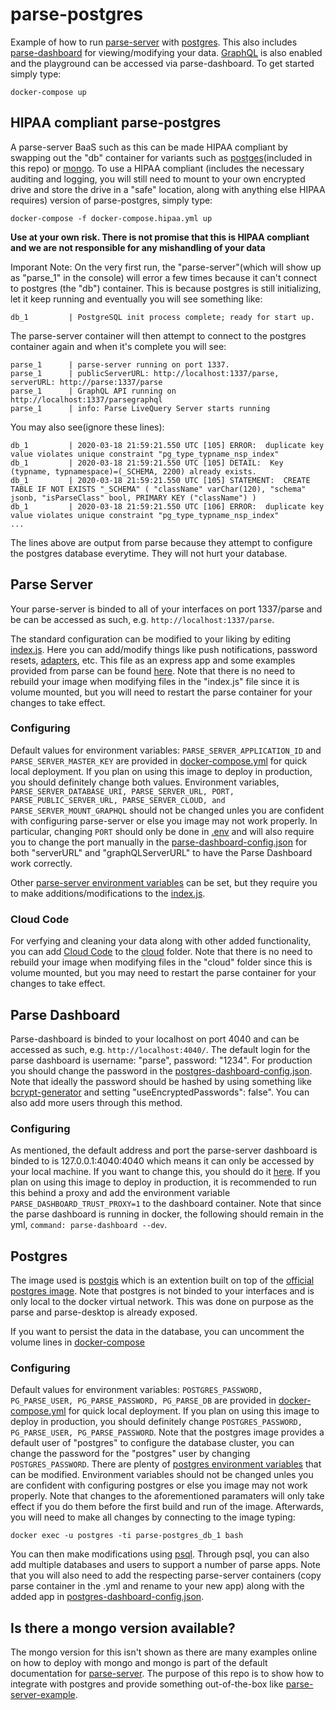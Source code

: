 # parse-postgres

Example of how to run [parse-server](https://github.com/parse-community/parse-server) with [postgres](https://www.postgresql.org). This also includes [parse-dashboard](https://github.com/parse-community/parse-dashboard) for viewing/modifying your data. [GraphQL](https://graphql.org) is also enabled and the playground can be accessed via parse-dashboard. To get started simply type:

```docker-compose up```

## HIPAA compliant parse-postgres
A parse-server BaaS such as this can be made HIPAA compliant by swapping out the "db" container for variants such as [postges](https://github.com/netreconlab/parse-postgres/blob/master/docker-compose.hipaa.yml)(included in this repo) or [mongo](https://github.com/netreconlab/hipaa_mongodb). To use a HIPAA compliant (includes the necessary auditing and logging, you will still need to mount to your own encrypted drive and store the drive in a "safe" location, along with anything else HIPAA requires) version of parse-postgres, simply type:

```docker-compose -f docker-compose.hipaa.yml up```

**Use at your own risk. There is not promise that this is HIPAA compliant and we are not responsible for any mishandling of your data**


Imporant Note: On the very first run, the "parse-server"(which will show up as "parse_1" in the console) will error a few times because it can't connect to postgres (the "db") container. This is because postgres is still initializing, let it keep running and eventually you will see something like:

```db_1         | PostgreSQL init process complete; ready for start up.```

The parse-server container will then attempt to connect to the postgres container again and when it's complete you will see: 

```
parse_1      | parse-server running on port 1337.
parse_1      | publicServerURL: http://localhost:1337/parse, serverURL: http://parse:1337/parse
parse_1      | GraphQL API running on http://localhost:1337/parsegraphql
parse_1      | info: Parse LiveQuery Server starts running
```
You may also see(ignore these lines): 

```
db_1         | 2020-03-18 21:59:21.550 UTC [105] ERROR:  duplicate key value violates unique constraint "pg_type_typname_nsp_index"
db_1         | 2020-03-18 21:59:21.550 UTC [105] DETAIL:  Key (typname, typnamespace)=(_SCHEMA, 2200) already exists.
db_1         | 2020-03-18 21:59:21.550 UTC [105] STATEMENT:  CREATE TABLE IF NOT EXISTS "_SCHEMA" ( "className" varChar(120), "schema" jsonb, "isParseClass" bool, PRIMARY KEY ("className") )
db_1         | 2020-03-18 21:59:21.550 UTC [106] ERROR:  duplicate key value violates unique constraint "pg_type_typname_nsp_index"
...
```

The lines above are output from parse because they attempt to configure the postgres database everytime. They will not hurt your database.

## Parse Server
Your parse-server is binded to all of your interfaces on port 1337/parse and be can be accessed as such, e.g. `http://localhost:1337/parse`.

The standard configuration can be modified to your liking by editing [index.js](https://github.com/netreconlab/parse-postgres/blob/master/index.js). Here you can add/modify things like push notifications, password resets, [adapters](https://github.com/parse-community/parse-server#available-adapters), etc. This file as an express app and some examples provided from parse can be found [here](https://github.com/parse-community/parse-server#using-expressjs). Note that there is no need to rebuild your image when modifying files in the "index.js" file since it is volume mounted, but you will need to restart the parse container for your changes to take effect.

### Configuring
Default values for environment variables: `PARSE_SERVER_APPLICATION_ID` and `PARSE_SERVER_MASTER_KEY` are provided in [docker-compose.yml](https://github.com/netreconlab/parse-postgres/blob/master/docker-compose.yml) for quick local deployment. If you plan on using this image to deploy in production, you should definitely change both values. Environment variables, `PARSE_SERVER_DATABASE_URI, PARSE_SERVER_URL, PORT, PARSE_PUBLIC_SERVER_URL, PARSE_SERVER_CLOUD, and PARSE_SERVER_MOUNT_GRAPHQL` should not be changed unles you are confident with configuring parse-server or else you image may not work properly. In particular, changing `PORT` should only be done in [.env](https://github.com/netreconlab/parse-postgres/blob/master/.env) and will also require you to change the port manually in the [parse-dashboard-config.json](https://github.com/netreconlab/parse-postgres/blob/master/parse-dashboard-config.json#L4) for both "serverURL" and "graphQLServerURL" to have the Parse Dashboard work correctly.

Other [parse-server environment variables](https://github.com/parse-community/parse-server/blob/master/src/Options/Definitions.js) can be set, but they require you to make additions/modifications to the [index.js](https://github.com/netreconlab/parse-postgres/blob/master/index.js).

### Cloud Code
For verfying and cleaning your data along with other added functionality, you can add [Cloud Code](https://docs.parseplatform.org/cloudcode/guide/) to the [cloud](https://github.com/netreconlab/parse-postgres/tree/master/cloud) folder. Note that there is no need to rebuild your image when modifying files in the "cloud" folder since this is volume mounted, but you may need to restart the parse container for your changes to take effect.

## Parse Dashboard
Parse-dashboard is binded to your localhost on port 4040 and can be accessed as such, e.g. `http://localhost:4040/`. The default login for the parse dashboard is username: "parse", password: "1234". For production you should change the password in the [postgres-dashboard-config.json](https://github.com/netreconlab/parse-postgres/blob/master/parse-dashboard-config.json#L14). Note that ideally the password should be hashed by using something like [bcrypt-generator](https://bcrypt-generator.com) and setting "useEncryptedPasswords": false". You can also add more users through this method.

### Configuring
As mentioned, the default address and port the parse-server dashboard is binded to is 127.0.0.1:4040:4040 which means it can only be accessed by your local machine. If you want to change this, you should do it [here](https://github.com/netreconlab/parse-postgres/blob/master/docker-compose.yml#L29). If you plan on using this image to deploy in production, it is recommended to run this behind a proxy and add the environment variable `PARSE_DASHBOARD_TRUST_PROXY=1` to the dashboard container. Note that since the parse dashboard is running in docker, the following should remain in the yml, `command: parse-dashboard --dev`.

## Postgres
The image used is [postgis](https://hub.docker.com/r/postgis/postgis) which is an extention built on top of the [official postgres image](https://hub.docker.com/_/postgres). Note that postgres is not binded to your interfaces and is only local to the docker virtual network. This was done on purpose as the parse and parse-desktop is already exposed. 

If you want to persist the data in the database, you can uncomment the volume lines in [docker-compose](https://github.com/netreconlab/parse-postgres/blob/master/docker-compose.yml#L41)

### Configuring
Default values for environment variables: `POSTGRES_PASSWORD, PG_PARSE_USER, PG_PARSE_PASSWORD, PG_PARSE_DB` are provided in [docker-compose.yml](https://github.com/netreconlab/parse-postgres/blob/master/docker-compose.yml) for quick local deployment. If you plan on using this image to deploy in production, you should definitely change `POSTGRES_PASSWORD, PG_PARSE_USER, PG_PARSE_PASSWORD`. Note that the postgres image provides a default user of "postgres" to configure the database cluster, you can change the password for the "postgres" user by changing `POSTGRES_PASSWORD`. There are plenty of [postgres environment variables](https://hub.docker.com/_/postgres) that can be modified. Environment variables should not be changed unles you are confident with configuring postgres or else you image may not work properly. Note that changes to the aforementioned paramaters will only take effect if you do them before the first build and run of the image. Afterwards, you will need to make all changes by connecting to the image typing:

```docker exec -u postgres -ti parse-postgres_db_1 bash```

You can then make modifications using [psql](http://postgresguide.com/utilities/psql.html). Through psql, you can also add multiple databases and users to support a number of parse apps. Note that you will also need to add the respecting parse-server containers (copy parse container in the .yml and rename to your new app) along with the added app in [postgres-dashboard-config.json](https://github.com/netreconlab/parse-postgres/blob/master/parse-dashboard-config.json).


## Is there a mongo version available?
The mongo version for this isn't shown as there are many examples online on how to deploy with mongo and mongo is part of the default documentation for [parse-server](https://github.com/parse-community/parse-server). The purpose of this repo is to show how to integrate with postgres and provide something out-of-the-box like [parse-server-example](https://github.com/parse-community/parse-server-example).


